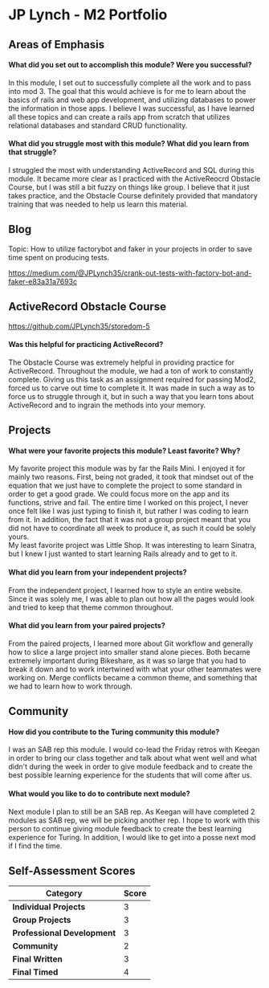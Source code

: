 # JP Lynch - M2 Portfolio

## Areas of Emphasis

#### What did you set out to accomplish this module? Were you successful?  
In this module, I set out to successfully complete all the work and to pass into mod 3.  The goal that this would achieve is for me to learn about the basics of rails and web app development, and utilizing databases to power the information in those apps.  I believe I was successful, as I have learned all these topics and can create a rails app from scratch that utilizes relational databases and standard CRUD functionality.  
#### What did you struggle most with this module? What did you learn from that struggle?  
I struggled the most with understanding ActiveRecord and SQL during this module.  It became more clear as I practiced with the ActiveReocrd Obstacle Course, but I was still a bit fuzzy on things like group.  I believe that it just takes practice, and the Obstacle Course definitely provided that mandatory training that was needed to help us learn this material.


## Blog

Topic: How to utilize factorybot and faker in your projects in order to save time spent on producing tests.

<https://medium.com/@JPLynch35/crank-out-tests-with-factory-bot-and-faker-e83a31a7693c>  


## ActiveRecord Obstacle Course

<https://github.com/JPLynch35/storedom-5>

#### Was this helpful for practicing ActiveRecord?  
The Obstacle Course was extremely helpful in providing practice for ActiveRecord.  Throughout the module, we had a ton of work to constantly complete.  Giving us this task as an assignment required for passing Mod2, forced us to carve out time to complete it.  It was made in such a way as to force us to struggle through it, but in such a way that you learn tons about ActiveRecord and to ingrain the methods into your memory.

## Projects

#### What were your favorite projects this module? Least favorite? Why?  
My favorite project this module was by far the Rails Mini.  I enjoyed it for mainly two reasons.  First, being not graded, it took that mindset out of the equation that we just have to complete the project to some standard in order to get a good grade.  We could focus more on the app and its functions, strive and fail.  The entire time I worked on this project, I never once felt like I was just typing to finish it, but rather I was coding to learn from it.  In addition, the fact that it was not a group project meant that you did not have to coordinate all week to produce it, as such it could be solely yours.  
My least favorite project was Little Shop.  It was interesting to learn Sinatra, but I knew I just wanted to start learning Rails already and to get to it.  

#### What did you learn from your independent projects?  
From the independent project, I learned how to style an entire website.  Since it was solely me, I was able to plan out how all the pages would look and tried to keep that theme common throughout.  

#### What did you learn from your paired projects?
From the paired projects, I learned more about Git workflow and generally how to slice a large project into smaller stand alone pieces.  Both became extremely important during Bikeshare, as it was so large that you had to break it down and to work intertwined with what your other teammates were working on.  Merge conflicts became a common theme, and something that we had to learn how to work through.  

## Community

#### How did you contribute to the Turing community this module?  
I was an SAB rep this module.  I would co-lead the Friday retros with Keegan in order to bring our class together and talk about what went well and what didn't during the week in order to give module feedback and to create the best possible learning experience for the students that will come after us.  

#### What would you like to do to contribute next module?
Next module I plan to still be an SAB rep.  As Keegan will have completed 2 modules as SAB rep, we will be picking another rep.  I hope to work with this person to continue giving module feedback to create the best learning experience for Turing.  In addition, I would like to get into a posse next mod if I find the time.  

## Self-Assessment Scores

| Category                     | Score |
| -----------------------------| ----- |
| **Individual Projects**      |   3   |
| **Group Projects**           |   3   |
| **Professional Development** |   3   |
| **Community**                |   2   |
| **Final Written**            |   3   |
| **Final Timed**              |   4   |
